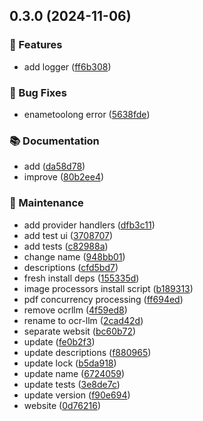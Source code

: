 ## 0.3.0 (2024-11-06)

### 🚀 Features

- add logger ([ff6b308](https://github.com/arshad-yaseen/ocr-llm/commit/ff6b308badec283d9b2e161b56377bb1bae83235))

### 🐛 Bug Fixes

- enametoolong error ([5638fde](https://github.com/arshad-yaseen/ocr-llm/commit/5638fde7ec8762224c42ca1f6898992e9b77ad7e))

### 📚 Documentation

- add ([da58d78](https://github.com/arshad-yaseen/ocr-llm/commit/da58d78e1b13b5059d9a82faf01fd879ef827b68))
- improve ([80b2ee4](https://github.com/arshad-yaseen/ocr-llm/commit/80b2ee45e9260f48a67cad94bc125b37490b1aa8))

### 🔧 Maintenance

- add provider handlers ([dfb3c11](https://github.com/arshad-yaseen/ocr-llm/commit/dfb3c112ae9fd89870f98c8053721fb59cdf5e3c))
- add test ui ([3708707](https://github.com/arshad-yaseen/ocr-llm/commit/3708707ac89dbbfe647e61fe4074675f490f8647))
- add tests ([c82988a](https://github.com/arshad-yaseen/ocr-llm/commit/c82988a194fe2ff521fd035a437723f271028997))
- change name ([948bb01](https://github.com/arshad-yaseen/ocr-llm/commit/948bb010c7d862ff8a068675116991896ccf2e4e))
- descriptions ([cfd5bd7](https://github.com/arshad-yaseen/ocr-llm/commit/cfd5bd77680b5f7aa6d6f1c843c510fd53941821))
- fresh install deps ([155335d](https://github.com/arshad-yaseen/ocr-llm/commit/155335df4365337fb595920d19f4198f594f6139))
- image processors install script ([b189313](https://github.com/arshad-yaseen/ocr-llm/commit/b18931328f6d1ba57ec3d64439d92d38b7ea8d4e))
- pdf concurrency processing ([ff694ed](https://github.com/arshad-yaseen/ocr-llm/commit/ff694ed0399666d4182b84e31f4011a5db565b91))
- remove ocrllm ([4f59ed8](https://github.com/arshad-yaseen/ocr-llm/commit/4f59ed8bdea1b8ed5c45b77092f0d395cefead7e))
- rename to ocr-llm ([2cad42d](https://github.com/arshad-yaseen/ocr-llm/commit/2cad42d5b5e5a0e83ee9a8089212b3be8ecffe63))
- separate websit ([bc60b72](https://github.com/arshad-yaseen/ocr-llm/commit/bc60b727d7b94731e39d1d1abbe91f00bd477bbc))
- update ([fe0b2f3](https://github.com/arshad-yaseen/ocr-llm/commit/fe0b2f3f9ce26c17aa5b1bbb799fad385c18c132))
- update descriptions ([f880965](https://github.com/arshad-yaseen/ocr-llm/commit/f880965881944ebfdefe31703dfbc571b39cdeff))
- update lock ([b5da918](https://github.com/arshad-yaseen/ocr-llm/commit/b5da9187bcbaed4c8caec5552cf46cd82ce0664f))
- update name ([6724059](https://github.com/arshad-yaseen/ocr-llm/commit/67240593f7423517d8be639316a1f9b688b5906d))
- update tests ([3e8de7c](https://github.com/arshad-yaseen/ocr-llm/commit/3e8de7c6a7eb1d9ffb017944f40825e25c8f9a61))
- update version ([f90e694](https://github.com/arshad-yaseen/ocr-llm/commit/f90e694c9183b1aa723198e63504629876bb4104))
- website ([0d76216](https://github.com/arshad-yaseen/ocr-llm/commit/0d7621626a3b2cf004179d582855326cb27555dc))
